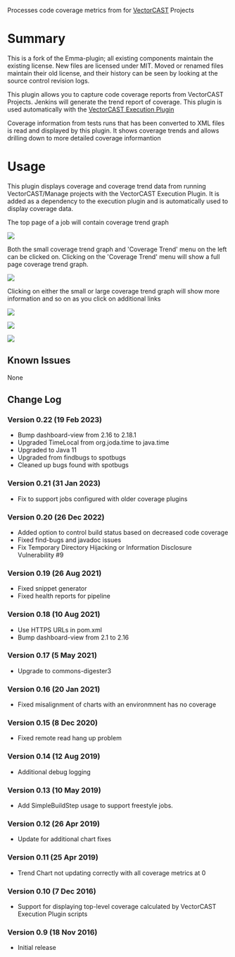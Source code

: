Processes code coverage metrics from for
[VectorCAST](http://vector.com/vectorcast) Projects


# Summary

This is a fork of the Emma-plugin; all existing components maintain the existing license. New files are licensed under MIT. Moved or renamed files maintain their old license, and their history can be seen by looking at the source control revision logs.

This plugin allows you to capture code coverage reports from VectorCAST Projects. Jenkins will generate the trend report of coverage. This plugin is used automatically with the 
[VectorCAST Execution Plugin](https://plugins.jenkins.io/vectorcast-execution)

Coverage information from tests runs that has been converted to XML files is read and displayed by this plugin. It shows coverage trends and allows drilling down to more detailed coverage informantion

# Usage

This plugin displays coverage and coverage trend data from running VectorCAST/Manage projects with the VectorCAST Execution Plugin. It is added as a dependency to the execution plugin and is automatically used to display coverage data.

The top page of a job will contain coverage trend graph

![](docs/images/first.png)

Both the small coverage trend graph and 'Coverage Trend' menu on the left can be clicked on. Clicking on the 'Coverage Trend' menu will show a full page coverage trend graph.

![](docs/images/trend.png)

Clicking on either the small or large coverage trend graph will show more information and so on as you click on additional links

![](docs/images/click1.png)

![](docs/images/click2.png)

![](docs/images/click3.png)

## Known Issues
None

## Change Log

### Version 0.22 (19 Feb 2023)
- Bump dashboard-view from 2.16 to 2.18.1 
- Upgraded TimeLocal from org.joda.time to java.time
- Upgraded to Java 11
- Upgraded from findbugs to spotbugs
- Cleaned up bugs found with spotbugs

### Version 0.21 (31 Jan 2023)
- Fix to support jobs configured with older coverage plugins

### Version 0.20 (26 Dec 2022)
- Added option to control build status based on decreased code coverage
- Fixed find-bugs and javadoc issues
- Fix Temporary Directory Hijacking or Information Disclosure Vulnerability #9

### Version 0.19 (26 Aug 2021)
- Fixed snippet generator 
- Fixed health reports for pipeline

### Version 0.18 (10 Aug 2021)
- Use HTTPS URLs in pom.xml
- Bump dashboard-view from 2.1 to 2.16

### Version 0.17 (5 May 2021)
- Upgrade to commons-digester3

### Version 0.16 (20 Jan 2021)
- Fixed misalignment of charts with an environmnent has no coverage

### Version 0.15 (8 Dec 2020)
- Fixed remote read hang up problem

### Version 0.14 (12 Aug 2019)
- Additional debug logging

### Version 0.13 (10 May 2019)
- Add SimpleBuildStep usage to support freestyle jobs.

### Version 0.12 (26 Apr 2019)
- Update for additional chart fixes

### Version 0.11 (25 Apr 2019)
- Trend Chart not updating correctly with all coverage metrics at 0

### Version 0.10 (7 Dec 2016)
- Support for displaying top-level coverage calculated by VectorCAST Execution Plugin scripts

### Version 0.9 (18 Nov 2016)
- Initial release
